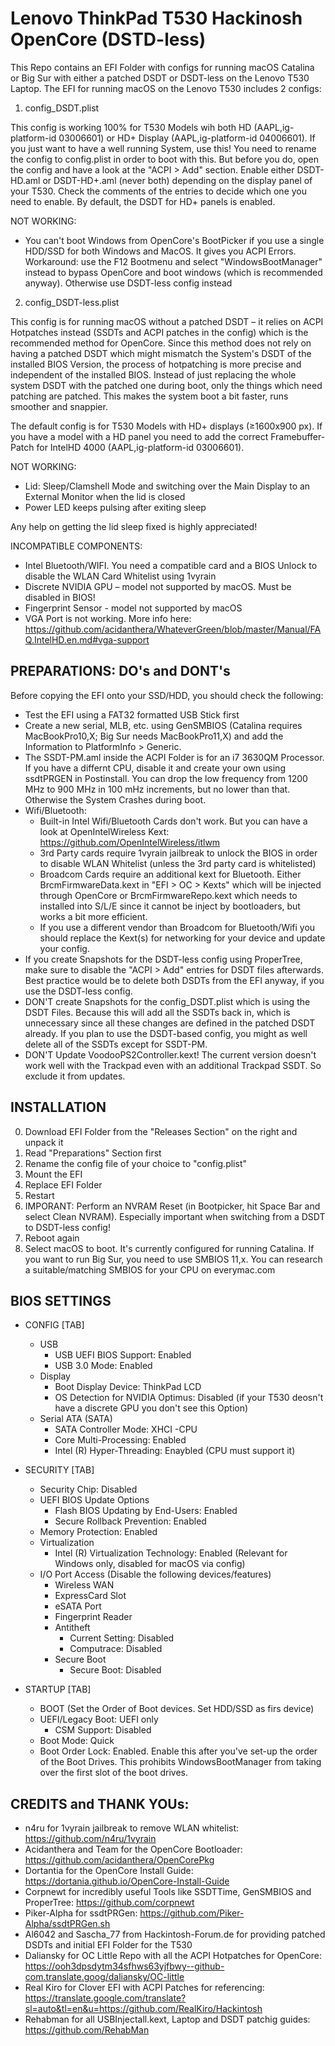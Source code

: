 # Lenovo ThinkPad T530 Hackinosh OpenCore (DSTD-less)

This Repo contains an EFI Folder with configs for running macOS Catalina or Big Sur with either a patched DSDT or DSDT-less on the Lenovo T530 Laptop. The EFI for running macOS on the Lenovo T530 includes 2 configs:

1. config_DSDT.plist

This config is working 100% for T530 Models wih both HD (AAPL,ig-platform-id 03006601) or HD+ Display (AAPL,ig-platform-id 04006601). If you just want to have
a well running System, use this! You need to rename the config to config.plist in order to boot with this. But before you do, open the config and have a look at the "ACPI > Add" section. Enable either DSDT-HD.aml or DSDT-HD+.aml (never both) depending on the display panel of your T530. Check the comments of the entries to decide which one you need to enable. By default, the DSDT for HD+ panels is enabled.

NOT WORKING:

- You can't boot Windows from OpenCore's BootPicker if you use a single HDD/SSD for both Windows and MacOS. It gives you ACPI Errors. Workaround: use the F12 Bootmenu and select "WindowsBootManager" instead to bypass OpenCore and boot windows (which is recommended anyway). Otherwise use DSDT-less config instead

2. config_DSDT-less.plist

This config is for running macOS without a patched DSDT – it relies on ACPI Hotpatches instead (SSDTs and ACPI patches in the config) which is the recommended method for OpenCore. Since this method does not rely on having a patched DSDT which might mismatch the System's DSDT of the installed BIOS Version, the process of hotpatching is more precise and independent of the installed BIOS. Instead of just replacing the whole system DSDT with the patched one during boot, only the things which need patching are patched. This makes the system boot a bit faster, runs smoother and snappier. 

The default config is for T530 Models with HD+ displays (≥1600x900 px). If you have a model with a HD panel you need to add the correct Framebuffer-Patch for IntelHD 4000 (AAPL,ig-platform-id 03006601).

NOT WORKING:

- Lid: Sleep/Clamshell Mode and switching over the Main Display to an External Monitor when the lid is closed
- Power LED keeps pulsing after exiting sleep

Any help on getting the lid sleep fixed is highly appreciated!

INCOMPATIBLE COMPONENTS:

- Intel Bluetooth/WIFI. You need a compatible card and a BIOS Unlock to disable the WLAN Card Whitelist using 1vyrain
- Discrete NVIDIA GPU – model not supported by macOS. Must be disabled in BIOS!
- Fingerprint Sensor - model not supported by macOS
- VGA Port is not working. More info here: https://github.com/acidanthera/WhateverGreen/blob/master/Manual/FAQ.IntelHD.en.md#vga-support

## PREPARATIONS: DO's and DONT's

Before copying the EFI onto your SSD/HDD, you should check the following:

- Test the EFI using a FAT32 formatted USB Stick first
- Create a new serial, MLB, etc. using GenSMBIOS (Catalina requires MacBookPro10,X; Big Sur needs MacBookPro11,X) and add the Information to PlatformInfo > Generic.
- The SSDT-PM.aml inside the ACPI Folder is for an i7 3630QM Processor. If you have a differnt CPU, disable it and create your own using ssdtPRGEN in Postinstall. You can drop the low frequency from 1200 MHz to 900 MHz in 100 mHz increments, but no lower than that. Otherwise the System Crashes during boot.
- Wifi/Bluetooth:
    - Built-in Intel Wifi/Bluetooth Cards don't work. But you can have a look at OpenIntelWireless Kext: https://github.com/OpenIntelWireless/itlwm
    - 3rd Party cards require 1vyrain jailbreak to unlock the BIOS in order to disable WLAN Whitelist (unless the 3rd party card is whitelisted)
    - Broadcom Cards require an additional kext for Bluetooth. Either BrcmFirmwareData.kext in "EFI > OC > Kexts" which will be injected through OpenCore or
      BrcmFirmwareRepo.kext which needs to installed into S/L/E since it cannot be inject by bootloaders, but works a bit more efficient.
    - If you use a different vendor than Broadcom for Bluetooth/Wifi you should replace the Kext(s) for networking for your device and update your config.
- If you create Snapshots for the DSDT-less config using ProperTree, make sure to disable the "ACPI > Add" entries for DSDT files afterwards. Best practice would be to delete both DSDTs from the EFI anyway, if you use the DSDT-less config.
- DON'T create Snapshots for the config_DSDT.plist which is using the DSDT Files. Because this will add all the SSDTs back in, which is unnecessary since all these changes are defined in the patched DSDT already. If you plan to use the DSDT-based config, you might as well delete all of the SSDTs except for SSDT-PM.
- DON'T Update VoodooPS2Controller.kext! The current version doesn't work well with the Trackpad even with an additional Trackpad SSDT. So exclude it from updates.

## INSTALLATION

0. Download EFI Folder from the "Releases Section" on the right and unpack it
1. Read "Preparations" Section first
2. Rename the config file of your choice to "config.plist"
3. Mount the EFI
4. Replace EFI Folder
5. Restart
6. IMPORANT: Perform an NVRAM Reset (in Bootpicker, hit Space Bar and select Clean NVRAM). Especially important when switching from a DSDT to DSDT-less config!
7. Reboot again
8. Select macOS to boot. It's currently configured for running Catalina. If you want to run Big Sur, you need to use SMBIOS 11,x. You can research a suitable/matching SMBIOS for your CPU on everymac.com

## BIOS SETTINGS

- CONFIG [TAB]
	- USB
		- USB UEFI BIOS Support: Enabled
        - USB 3.0 Mode: Enabled
    - Display
        - Boot Display Device: ThinkPad LCD
        - OS Detection for NVIDIA Optimus: Disabled (if your T530 deosn't have a discrete GPU you don't see this Option)
    - Serial ATA (SATA)
        - SATA Controller Mode: XHCI
	-CPU
		- Core Multi-Processing: Enabled
		- Intel (R) Hyper-Threading: Enaybled (CPU must support it)

- SECURITY [TAB]
	- Security Chip: Disabled
	- UEFI BIOS Update Options
		- Flash BIOS Updating by End-Users: Enabled
		- Secure Rollback Prevention: Enabled
	- Memory Protection: Enabled
	- Virtualization
		- Intel (R) Virtualization Technology: Enabled (Relevant for Windows only, disabled for macOS via config)
	- I/O Port Access (Disable the following devices/features)
		- Wireless WAN
		- ExpressCard Slot
		- eSATA Port
		- Fingerprint Reader
		- Antitheft
			- Current Setting: Disabled
			- Computrace: Disabled
		- Secure Boot
			- Secure Boot: Disabled

- STARTUP [TAB]
	- BOOT (Set the Order of Boot devices. Set HDD/SSD as firs device)
	- UEFI/Legacy Boot: UEFI only
		- CSM Support: Disabled
	- Boot Mode: Quick
	- Boot Order Lock: Enabled. Enable this after you've set-up the order of the Boot Drives. This prohibits WindowsBootManager from taking over the first slot of the boot drives.
		
## CREDITS and THANK YOUs:

- n4ru for 1vyrain jailbreak to remove WLAN whitelist: https://github.com/n4ru/1vyrain
- Acidanthera and Team for the OpenCore Bootloader: https://github.com/acidanthera/OpenCorePkg
- Dortantia for the OpenCore Install Guide: https://dortania.github.io/OpenCore-Install-Guide
- Corpnewt for incredibly useful Tools like SSDTTime, GenSMBIOS and ProperTree: https://github.com/corpnewt
- Piker-Alpha for ssdtPRGen: https://github.com/Piker-Alpha/ssdtPRGen.sh
- Al6042 and Sascha_77 from Hackintosh-Forum.de for providing patched DSDTs and initial EFI Folder for the T530
- Daliansky for OC Little Repo with all the ACPI Hotpatches for OpenCore: https://ooh3dpsdytm34sfhws63yjfbwy--github-com.translate.goog/daliansky/OC-little
- Real Kiro for Clover EFI with ACPI Patches for referencing: https://translate.google.com/translate?sl=auto&tl=en&u=https://github.com/RealKiro/Hackintosh
- Rehabman for all USBInjectall.kext, Laptop and DSDT patchig guides: https://github.com/RehabMan
